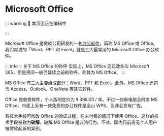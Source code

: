 # Microsoft Office

::: warning :construction: 本页面正在编辑中

:::

Microsoft Office 是微软公司研发的一套[办公软件](/concept/office)，简称 MS Office 或 Office。我们常说的「Word、PPT 和 Excel」就是三大最常用的 Microsoft Office 办公软件。

::: info :bulb: 关于 MS Office 的称呼
实际上，MS Office 现已改名叫 Microsoft 365，但是民间一般仍延续之前的称呼，称其为 MS Office。
:::

MS Office 有三大主要组成部分：Word、PPT 和 Excel。此外，MS Office 还包含 Access、Outlook、OneNote 等其它软件。

Office 是收费软件，个人版的定价为 ¥ 398.00 / 年。不过一些新电脑会附赠 MS Office。市面上另有一款免费的办公软件是金山 WPS，但非会员有广告。

有技术手段可修改 Office 的验证过程，在未付费的情况下使用 Office。这样的技术手段被称为**破解**<!--[^1]-->。破解 MS Office 是非法行为。不过，国内目前尚无个人用户被微软起诉的案例。

<!--
[^1]: https://www.cnblogs.com/mrliuyuan/p/18717385
-->
